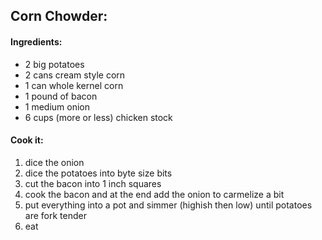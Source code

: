 ## Corn Chowder:
#### Ingredients:
* 2 big potatoes
* 2 cans cream style corn
* 1 can whole kernel corn
* 1 pound of bacon
* 1 medium onion
* 6 cups (more or less) chicken stock

#### Cook it:
1. dice the onion
2. dice the potatoes into byte size bits
3. cut the bacon into 1 inch squares
4. cook the bacon and at the end add the onion to carmelize a bit
5. put everything into a pot and simmer (highish then low) until potatoes are fork tender
6. eat

